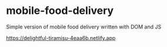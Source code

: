 # mobile-food-delivery
Simple version of mobile food delivery written with DOM and JS


https://delightful-tiramisu-4eaa6b.netlify.app
